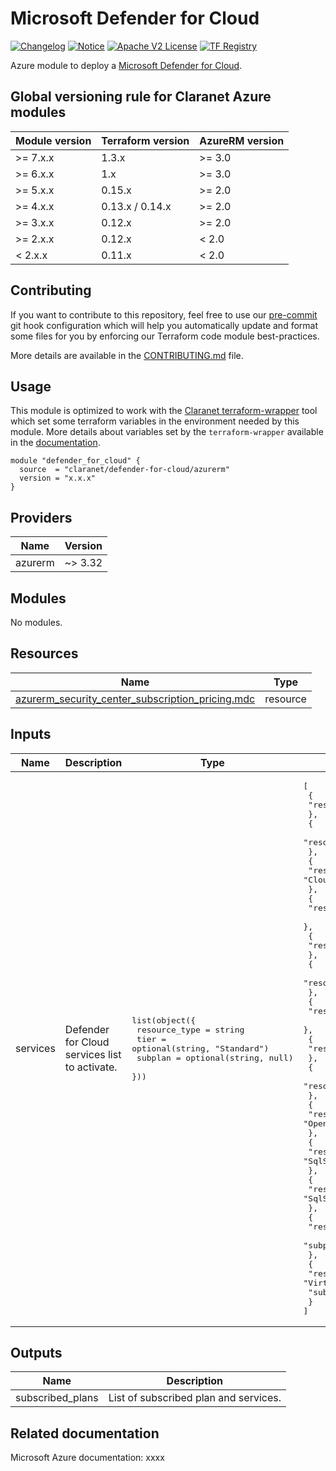 # Microsoft Defender for Cloud
[![Changelog](https://img.shields.io/badge/changelog-release-green.svg)](CHANGELOG.md) [![Notice](https://img.shields.io/badge/notice-copyright-yellow.svg)](NOTICE) [![Apache V2 License](https://img.shields.io/badge/license-Apache%20V2-orange.svg)](LICENSE) [![TF Registry](https://img.shields.io/badge/terraform-registry-blue.svg)](https://registry.terraform.io/modules/claranet/defender-for-cloud/azurerm/)

Azure module to deploy a [Microsoft Defender for Cloud](https://azure.microsoft.com/en-us/products/defender-for-cloud).

<!-- BEGIN_TF_DOCS -->
## Global versioning rule for Claranet Azure modules

| Module version | Terraform version | AzureRM version |
| -------------- | ----------------- | --------------- |
| >= 7.x.x       | 1.3.x             | >= 3.0          |
| >= 6.x.x       | 1.x               | >= 3.0          |
| >= 5.x.x       | 0.15.x            | >= 2.0          |
| >= 4.x.x       | 0.13.x / 0.14.x   | >= 2.0          |
| >= 3.x.x       | 0.12.x            | >= 2.0          |
| >= 2.x.x       | 0.12.x            | < 2.0           |
| <  2.x.x       | 0.11.x            | < 2.0           |

## Contributing

If you want to contribute to this repository, feel free to use our [pre-commit](https://pre-commit.com/) git hook configuration
which will help you automatically update and format some files for you by enforcing our Terraform code module best-practices.

More details are available in the [CONTRIBUTING.md](./CONTRIBUTING.md#pull-request-process) file.

## Usage

This module is optimized to work with the [Claranet terraform-wrapper](https://github.com/claranet/terraform-wrapper) tool
which set some terraform variables in the environment needed by this module.
More details about variables set by the `terraform-wrapper` available in the [documentation](https://github.com/claranet/terraform-wrapper#environment).

```hcl
module "defender_for_cloud" {
  source  = "claranet/defender-for-cloud/azurerm"
  version = "x.x.x"
}
```

## Providers

| Name | Version |
|------|---------|
| azurerm | ~> 3.32 |

## Modules

No modules.

## Resources

| Name | Type |
|------|------|
| [azurerm_security_center_subscription_pricing.mdc](https://registry.terraform.io/providers/hashicorp/azurerm/latest/docs/resources/security_center_subscription_pricing) | resource |

## Inputs

| Name | Description | Type | Default | Required |
|------|-------------|------|---------|:--------:|
| services | Defender for Cloud services list to activate. | <pre>list(object({<br>    resource_type = string<br>    tier          = optional(string, "Standard")<br>    subplan       = optional(string, null)<br>  }))</pre> | <pre>[<br>  {<br>    "resource_type": "AppServices"<br>  },<br>  {<br>    "resource_type": "Arm"<br>  },<br>  {<br>    "resource_type": "CloudPosture"<br>  },<br>  {<br>    "resource_type": "ContainerRegistry"<br>  },<br>  {<br>    "resource_type": "Containers"<br>  },<br>  {<br>    "resource_type": "CosmosDbs"<br>  },<br>  {<br>    "resource_type": "Dns"<br>  },<br>  {<br>    "resource_type": "KeyVaults"<br>  },<br>  {<br>    "resource_type": "KubernetesService"<br>  },<br>  {<br>    "resource_type": "OpenSourceRelationalDatabases"<br>  },<br>  {<br>    "resource_type": "SqlServerVirtualMachines"<br>  },<br>  {<br>    "resource_type": "SqlServers"<br>  },<br>  {<br>    "resource_type": "StorageAccounts",<br>    "subplan": "DefenderForStorageV2"<br>  },<br>  {<br>    "resource_type": "VirtualMachines",<br>    "subplan": "P1"<br>  }<br>]</pre> | no |

## Outputs

| Name | Description |
|------|-------------|
| subscribed\_plans | List of subscribed plan and services. |
<!-- END_TF_DOCS -->

## Related documentation

Microsoft Azure documentation: xxxx
